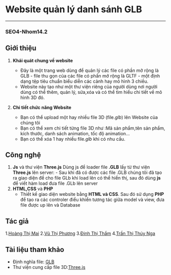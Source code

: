 # Website quản lý danh sánh GLB
------------
### SEO4-Nhom14.2

## Giới thiệu

1. **Khái quát chung về website**

    * Đây là một trang web dùng để quản lý các file có phần mở rộng là GLB - file thu gọn của các file có phần mở rộng là GLTF - một định dạng tệp tiêu chuẩn biểu diễn các cảnh hay mô hình 3 chiều.
    * Website này tạo như một thư viện riêng của người dùng nơi người dùng có thể thêm, quản lý, sửa,xóa và có thể tìm hiểu chi tiết về mô hình 3D đó.

2. **Chi tiết chức năng Website**

    * Bạn có thể upload một hay nhiều file 3D (file.*glb*) lên Website của chúng tôi
    * Bạn có thể xem chi tiết từng file 3D như :Mã sản phẩm,tên sản phẩm, kích thước, danh sách animation, tốc độ animation...
    * Bạn có thể xóa 1 hay nhiều file.*glb* khi có nhu cầu.
    
## Công nghệ 

1. **Js** và thư viện **Three.js**
    Dùng js để loader file **.GLB** lấy từ thư viện **Three.js** lên server:
        - Sau khi đã có được các file .GLB chúng tôi đã tạo ra giao diện để cho file GLb khi load lên có thể hiển thị, sau đó dùng **js** để viết hàm load đưa file .GLb lên server
2. **HTML,CSS** và **PHP**
    - Thiết kế giao diện website bằng **HTML và CSS**. Sau đó sử dụng **PHP** để tạo ra các controler điểu khiển tương tác giữa model và view, đưa file được up lên và Database

## Tác giả

1.[Hoàng Thị Mai](https://github.com/kaioz11)
2.[Vũ Thị Phương](https://github.com/phuongvu0909)
3.[Đinh Thị Thắm](https://github.com/rubik18)
4.[Trần Thị Thúy Nga](https://github.com/thuynga2705)

## Tài liệu tham khảo

- Định nghĩa file: [GLB](https://f4vnn.com/tep-glb-la-gi.html)
- Thư viện cung cấp file 3D:[Three.js](https://threejs.org/)


